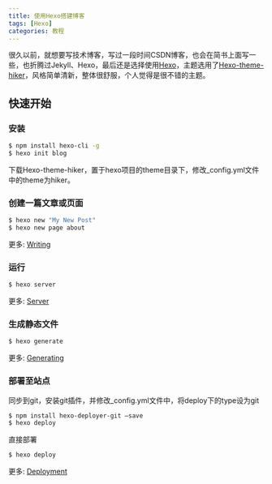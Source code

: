 ```yaml
---
title: 使用Hexo搭建博客
tags: [Hexo]
categories: 教程
---
```

很久以前，就想要写技术博客，写过一段时间CSDN博客，也会在简书上面写一些，也折腾过Jekyll、Hexo，最后还是选择使用[Hexo](https://hexo.io/)，主题选用了[Hexo-theme-hiker](https://github.com/iTimeTraveler/hexo-theme-hiker)，风格简单清新，整体很舒服，个人觉得是很不错的主题。

## 快速开始

### 安装

``` bash
$ npm install hexo-cli -g
$ hexo init blog
```
下载Hexo-theme-hiker，置于hexo项目的theme目录下，修改_config.yml文件中的theme为hiker。

### 创建一篇文章或页面

``` bash
$ hexo new "My New Post"
$ hexo new page about
```

更多:  [Writing](https://hexo.io/docs/writing.html)

### 运行

``` bash
$ hexo server
```

更多:  [Server](https://hexo.io/docs/server.html)

### 生成静态文件

``` bash
$ hexo generate
```

更多:  [Generating](https://hexo.io/docs/generating.html)

### 部署至站点

同步到git，安装git插件，并修改_config.yml文件中，将deploy下的type设为git
``` bash
$ npm install hexo-deployer-git –save
$ hexo deploy
```

直接部署
``` bash
$ hexo deploy
```

更多:  [Deployment](https://hexo.io/docs/deployment.html)
